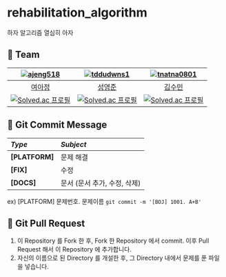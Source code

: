 # rehabilitation_algorithm
하자 알고리즘 열심히 아자 



## 👻 Team

|[![ajeng518](https://github.com/JaMongDan/rehabilitation_algorithm/assets/48270067/4387ae38-0abe-4232-91f6-c3dad8cc8845)](https://github.com/ajeng518)|[![tddudwns1](https://github.com/JaMongDan/rehabilitation_algorithm/assets/48270067/b280d711-7339-4fea-9b91-4546acd2c0aa)](https://github.com/tddudwns1)|[![tnatna0801](https://github.com/JaMongDan/rehabilitation_algorithm/assets/48270067/5a1e9ba2-efa2-4fcf-aa47-901ad9102895)](https://github.com/tnatna0801)|
|:-:|:-:|:-:|
|[여아정](https://github.com/ajeng518)|[성영준](https://github.com/tddudwns1)|[김수민](https://github.com/tnatna0801)|
|[![Solved.ac 프로필](http://mazassumnida.wtf/api/v2/generate_badge?boj=yaj518)](https://solved.ac/yaj518)|[![Solved.ac 프로필](http://mazassumnida.wtf/api/v2/generate_badge?boj=tddudwns1)](https://solved.ac/tddudwns1)|[![Solved.ac 프로필](http://mazassumnida.wtf/api/v2/generate_badge?boj=tbasl)](https://solved.ac/tbasl)|


## 🦖 Git Commit Message
|*Type*|*Subject*|
|:---|:---|
|**[PLATFORM]**|문제 해결|
|**[FIX]**|수정|
|**[DOCS]**|문서 (문서 추가, 수정, 삭제)|

ex) [PLATFORM] 문제번호. 문제이름 `git commit -m '[BOJ] 1001. A+B'`


## 🔔 Git Pull Request
 1. 이 Repository 를 Fork 한 후, Fork 한 Repository 에서 commit. 이후 Pull Request 해서 이 Repository 에 추가합니다.
 2. 자신의 이름으로 된 Directory 를 개설한 후, 그 Directory 내에서 문제를 푼 파일을 넣습니다.
